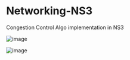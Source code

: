 # Networking-NS3
Congestion Control Algo implementation in NS3 

![image](https://user-images.githubusercontent.com/37360863/225531567-b837e921-8678-4389-876a-b4036585d094.png)


![image](https://user-images.githubusercontent.com/37360863/225531682-39b79841-2c11-4071-9206-e1e443ac022e.png)
